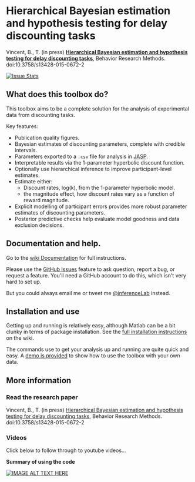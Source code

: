 # Hierarchical Bayesian estimation and hypothesis testing for delay discounting tasks

Vincent, B., T. (in press) **[Hierarchical Bayesian estimation and hypothesis testing for delay discounting tasks](http://link.springer.com/article/10.3758%2Fs13428-015-0672-2)**, Behavior Research Methods. doi:10.3758/s13428-015-0672-2

[![Issue Stats](http://issuestats.com/github/drbenvincent/delay-discounting-analysis/badge/issue?style=flat-square)](http://issuestats.com/github/drbenvincent/delay-discounting-analysis)

## What does this toolbox do?

This toolbox aims to be a complete solution for the analysis of experimental data from discounting tasks.

Key features:

* Publication quality figures.
* Bayesian estimates of discounting parameters, complete with credible intervals.
* Parameters exported to a `.csv` file for analysis in [JASP](https://jasp-stats.org).
* Interpretable results via the 1-parameter hyperbolic discount function.
* Optionally use hierarchical inference to improve participant-level estimates.
* Estimate either:
  * Discount rates, log(k), from the 1-parameter hyperbolic model.
  * the magnitude effect, how discount rates vary as a function of reward magnitude.
* Explicit modelling of participant errors provides more robust parameter estimates of discounting parameters.
* Posterior predictive checks help evaluate model goodness and data exclusion decisions.

## Documentation and help.
Go to the [wiki Documentation](https://github.com/drbenvincent/delay-discounting-analysis/wiki) for full instructions.

Please use the [GitHub Issues](https://github.com/drbenvincent/delay-discounting-analysis/issues) feature to ask question, report a bug, or request a feature. You'll need a GitHub account to do this, which isn't very hard to set up.

But you could always email me or tweet me [@inferenceLab](https://twitter.com/inferencelab) instead.


## Installation and use
Getting up and running is relatively easy, although Matlab can be a bit clunky in terms of package installation. See the [full installation instructions](https://github.com/drbenvincent/delay-discounting-analysis/wiki/1.-Getting-Started) on the wiki.

The commands use to get your analysis up and running are quite quick and easy. A [demo is provided](https://github.com/drbenvincent/delay-discounting-analysis/tree/master/demo) to show how to use the toolbox with your own data.


## More information

### Read the research paper
Vincent, B., T. (in press) [Hierarchical Bayesian estimation and hypothesis testing for delay discounting tasks](http://link.springer.com/article/10.3758%2Fs13428-015-0672-2), Behavior Research Methods. doi:10.3758/s13428-015-0672-2

### Videos
Click below to follow through to youtube videos...

**Summary of using the code**

[![IMAGE ALT TEXT HERE](https://img.youtube.com/vi/kDafp-xB7js/0.jpg)](https://www.youtube.com/watch?v=kDafp-xB7js)
